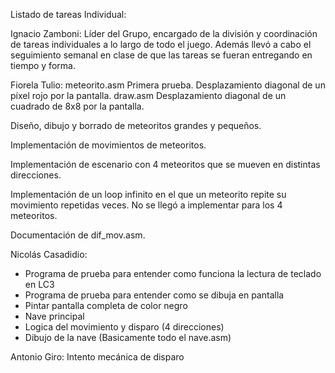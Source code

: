 Listado de tareas Individual:

Ignacio Zamboni: Líder del Grupo, encargado de la división y coordinación de tareas individuales a lo largo de todo el juego. Además llevó a cabo el seguimiento semanal en clase de que las tareas se fueran entregando en tiempo y forma.

Fiorela Tulio:
meteorito.asm
Primera prueba. Desplazamiento diagonal de un píxel rojo por la pantalla.
draw.asm
Desplazamiento diagonal de un cuadrado de 8x8 por la pantalla.

Diseño, dibujo y borrado de meteoritos grandes y pequeños. 

Implementación de movimientos de meteoritos.

Implementación de escenario con 4 meteoritos que se mueven en distintas direcciones.

Implementación de un loop infinito en el que un meteorito repite su movimiento repetidas veces. No se llegó a implementar para los 4 meteoritos.

Documentación de dif_mov.asm.

Nicolás Casadidio:
* Programa de prueba para entender como funciona la lectura de teclado en LC3
* Programa de prueba para entender como se dibuja en pantalla
* Pintar pantalla completa de color negro
* Nave principal
* Logica del movimiento y disparo (4 direcciones)
* Dibujo de la nave 
(Basicamente todo el nave.asm)


Antonio Giro: 
Intento mecánica de disparo